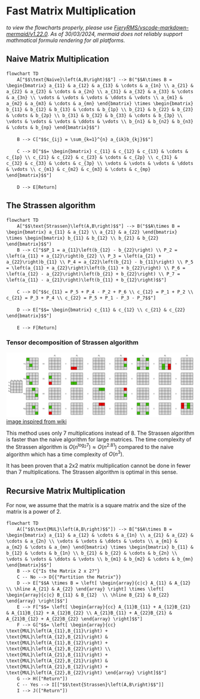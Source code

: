 # Fast Matrix Multiplication

_to view the flowcharts properly, please use [FieryRMS/vscode-markdown-mermaid/v1.22.0](https://github.com/FieryRMS/vscode-markdown-mermaid/releases/tag/v1.22.0). As of 30/03/2024, mermaid does not reliably support mathmatical formula rendering for all platforms._

## Naive Matrix Multiplication

```mermaid
flowchart TD
    A["$$\text{Naive}\left(A,B\right)$$"] --> B("$$A\times B = \begin{bmatrix} a_{11} & a_{12} & a_{13} & \cdots & a_{1n} \\ a_{21} & a_{22} & a_{23} & \cdots & a_{2n} \\ a_{31} & a_{32} & a_{33} & \cdots & a_{3n} \\ \vdots & \vdots & \vdots & \ddots & \vdots \\ a_{m1} & a_{m2} & a_{m3} & \cdots & a_{mn} \end{bmatrix} \times \begin{bmatrix} b_{11} & b_{12} & b_{13} & \cdots & b_{1p} \\ b_{21} & b_{22} & b_{23} & \cdots & b_{2p} \\ b_{31} & b_{32} & b_{33} & \cdots & b_{3p} \\ \vdots & \vdots & \vdots & \ddots & \vdots \\ b_{n1} & b_{n2} & b_{n3} & \cdots & b_{np} \end{bmatrix}$$")

    B --> C["$$c_{ij} = \sum_{k=1}^{n} a_{ik}b_{kj}$$"]

    C --> D["$$= \begin{bmatrix} c_{11} & c_{12} & c_{13} & \cdots & c_{1p} \\ c_{21} & c_{22} & c_{23} & \cdots & c_{2p} \\ c_{31} & c_{32} & c_{33} & \cdots & c_{3p} \\ \vdots & \vdots & \vdots & \ddots & \vdots \\ c_{m1} & c_{m2} & c_{m3} & \cdots & c_{mp} \end{bmatrix}$$"]

    D --> E[Return]
```

## The Strassen algorithm

```mermaid
flowchart TD
    A["$$\text{Strassen}\left(A,B\right)$$"] --> B("$$A\times B = \begin{bmatrix} a_{11} & a_{12} \\ a_{21} & a_{22} \end{bmatrix} \times \begin{bmatrix} b_{11} & b_{12} \\ b_{21} & b_{22} \end{bmatrix}$$")
    B --> C["$$P_1 = a_{11}\left(b_{12} - b_{22}\right) \\ P_2 = \left(a_{11} + a_{12}\right)b_{22} \\ P_3 = \left(a_{21} + a_{22}\right)b_{11} \\ P_4 = a_{22}\left(b_{21} - b_{11}\right) \\ P_5 = \left(a_{11} + a_{22}\right)\left(b_{11} + b_{22}\right) \\ P_6 = \left(a_{12} - a_{22}\right)\left(b_{21} + b_{22}\right) \\ P_7 = \left(a_{11} - a_{21}\right)\left(b_{11} + b_{12}\right)$$"]

    C --> D["$$c_{11} = P_5 + P_4 - P_2 + P_6 \\ c_{12} = P_1 + P_2 \\ c_{21} = P_3 + P_4 \\ c_{22} = P_5 + P_1 - P_3 - P_7$$"]

    D --> E["$$= \begin{bmatrix} c_{11} & c_{12} \\ c_{21} & c_{22} \end{bmatrix}$$"]

    E --> F[Return]
```

### Tensor decomposition of Strassen algorithm

![Tensor Decompostion Created on ](./assets/Figma_matrix_decomposition.png)
[image inspired from wiki](https://upload.wikimedia.org/wikipedia/commons/thumb/2/2e/Strassen_algorithm.svg/1200px-Strassen_algorithm.svg.png)


This method uses only 7 multiplications instead of 8. The Strassen algorithm is faster than the naive algorithm for large matrices. The time complexity of the Strassen algorithm is $O(n^{\log_2 7}) \approx O(n^{2.81})$ compared to the naive algorithm which has a time complexity of $O(n^3)$.

It has been proven that a 2x2 matrix multiplication cannot be done in fewer than 7 multiplications. The Strassen algorithm is optimal in this sense.

## Recursive Matrix Multiplication

For now, we assume that the matrix is a square matrix and the size of the matrix is a power of 2.

```mermaid
flowchart TD
    A(["$$\text{MUL}\left(A,B\right)$$"]) --> B["$$A\times B = \begin{bmatrix} a_{11} & a_{12} & \cdots & a_{1n} \\ a_{21} & a_{22} & \cdots & a_{2n} \\ \vdots & \vdots & \ddots & \vdots \\ a_{m1} & a_{m2} & \cdots & a_{mn} \end{bmatrix} \times \begin{bmatrix} b_{11} & b_{12} & \cdots & b_{1n} \\ b_{21} & b_{22} & \cdots & b_{2n} \\ \vdots & \vdots & \ddots & \vdots \\ b_{m1} & b_{m2} & \cdots & b_{mn} \end{bmatrix}$$"]
    B --> C{"Is the Matrix 2 x 2?"}
    C -- No --> D{{"Partition the Matrix"}}
    D --> E["$$A \times B = \left[ \begin{array}{c|c} A_{11} & A_{12}  \\ \hline A_{21} & A_{22} \end{array} \right] \times \left[ \begin{array}{c|c} B_{11} & B_{12}  \\ \hline B_{21} & B_{22} \end{array} \right]$$"]
    E --> F["$$= \left[ \begin{array}{cc} A_{11}B_{11} + A_{12}B_{21} & A_{11}B_{12} + A_{12}B_{22} \\ A_{21}B_{11} + A_{22}B_{21} & A_{21}B_{12} + A_{22}B_{22} \end{array} \right]$$"]
    F --> G["$$= \left[ \begin{array}{cc} \text{MUL}\left(A_{11},B_{11}\right) + \text{MUL}\left(A_{12},B_{21}\right) & \text{MUL}\left(A_{11},B_{12}\right) + \text{MUL}\left(A_{12},B_{22}\right) \\ \text{MUL}\left(A_{21},B_{11}\right) + \text{MUL}\left(A_{22},B_{21}\right) & \text{MUL}\left(A_{21},B_{12}\right) + \text{MUL}\left(A_{22},B_{22}\right) \end{array} \right]$$"]
    G --> H(["Return"])
    C -- Yes --> I[["$$\text{Strassen}\left(A,B\right)$$"]]
    I --> J(["Return"])
```
